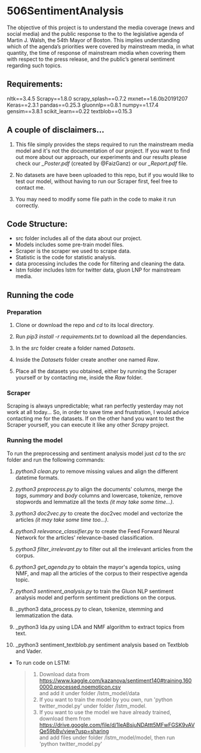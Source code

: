 # 506SentimentAnalysis

The objective of this project is to understand the media coverage (news and social media) and the public response to the to the legislative agenda of Martin J. Walsh, the 54th Mayor of Boston. This implies understanding which of the agenda’s priorities were covered by mainstream media, in what quantity, the time of response of mainstream media when covering them with respect to the press release, and the public’s general sentiment regarding such topics.

## Requirements:
nltk==3.4.5
Scrapy==1.8.0
scrapy_splash==0.7.2
mxnet==1.6.0b20191207
Keras==2.3.1
pandas==0.25.3
gluonnlp==0.8.1
numpy==1.17.4
gensim==3.8.1
scikit_learn==0.22
textblob==0.15.3

## A couple of disclaimers...

1. This file simply provides the steps required to run the mainstream media model and it's not the documentation of our project. If you want to find out more about our approach, our experiments and our results please check our _\_Poster.pdf_ (created by @FaizGanz) or our _\_Report.pdf_ file. 

2. No datasets are have been uploaded to this repo, but if you would like to test our model, without having to run our Scraper first, feel free to contact me. 

3. You may need to modify some file path in the code to make it run correctly.

## Code Structure:
* src folder includes all of the data about our project.
* Models includes some pre-train model files.
* Scraper is the scraper we used to scrape data.
* Statistic is the code for statistic analysis.
* data processing includes the code for filtering and cleaning the data.
* lstm folder includes lstm for twitter data, gluon LNP for mainstream media.


## Running the code

### Preparation

1. Clone or download the repo and _cd_ to its local directory. 

2. Run _pip3 install -r requirements.txt_ to download all the dependancies. 

3. In the _src_ folder create a folder named _Datasets_. 

4. Inside the _Datasets_ folder create another one named _Raw_. 

5. Place all the datasets you obtained, either by running the Scraper yourself or by contacting me, inside the _Raw_ folder. 


### Scraper

Scraping is always unpredictable; what ran perfectly yesterday may not work at all today... So, in order to save time and frustration, I would advice contacting me for the datasets. If on the other hand you want to test the Scraper yourself, you can execute it like any other _Scrapy_ project. 


### Running the model

To run the preprocessing and sentiment analysis model just _cd_ to the _src_ folder and run the following commands: 

1. _python3 clean.py_ to remove missing values and align the different datetime formats. 

2. _python3 preprocess.py_ to align the documents' columns, merge the _tags_, _summary_ and _body_ columns and lowercase, tokenize, remove stopwords and lemmatize all the texts _(it may take some time...)_. 

3. _python3 doc2vec.py_ to create the doc2vec model and vectorize the articles _(it may take some time too...)_. 

4. _python3 relevance\_classifier.py_ to create the Feed Forward Neural Network for the articles' relevance-based classification. 

5. _python3 filter\_irrelevant.py_ to filter out all the irrelevant articles from the corpus. 

6. _python3 get\_agenda.py_ to obtain the mayor's agenda topics, using NMF, and map all the articles of the corpus to their respective agenda topic. 

7. _python3 sentiment\_analysis.py_ to train the Gluon NLP sentiment analysis model and perform sentiment predictions on the corpus. 

8. _python3 data\_process.py to clean, tokenize, stemming and lemmatization the data.

9. _python3 lda.py using LDA and NMF algorithm to extract topics from text.

10. _python3 sentiment\_textblob.py sentiment analysis based on Textblob and Vader.

* To run code on LSTM:
  >1. Download data from <br>
     https://www.kaggle.com/kazanova/sentiment140#training.1600000.processed.noemoticon.csv <br>
     and add it under folder /lstm_model/data
  >2. If you want to train the model by you own, run 'python twitter_model.py' under folder /lstm_model.
  >3. If you want to use the model we have already trained, download them from <br>
      https://drive.google.com/file/d/1leABsjuNDAttt5MFwFGSK9vAVQe59bBv/view?usp=sharing <br>
      and add files under folder /lstm_model/model, then run 'python twitter_model.py'
